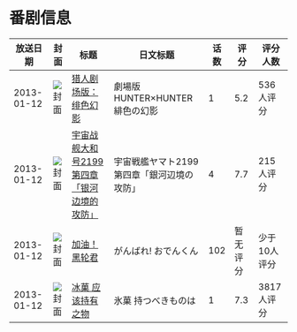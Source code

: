 # 番剧信息

|放送日期|封面|标题|日文标题|话数|评分|评分人数|
|---|---|---|---|---|---|---|
|2013-01-12|![封面](https://lain.bgm.tv/pic/cover/c/70/b9/44705_mpM0H.jpg)|[猎人剧场版：绯色幻影](https://bangumi.tv/subject/44705)|劇場版 HUNTER×HUNTER 緋色の幻影|1|5.2|536人评分|
|2013-01-12|![封面](https://lain.bgm.tv/pic/cover/c/b3/03/51945_nyyHn.jpg)|[宇宙战舰大和号2199 第四章「银河边境的攻防」](https://bangumi.tv/subject/51945)|宇宙戦艦ヤマト2199 第四章「銀河辺境の攻防」|4|7.7|215人评分|
|2013-01-12|![封面](https://lain.bgm.tv/pic/cover/c/c7/20/58871_7u5iI.jpg)|[加油！黑轮君](https://bangumi.tv/subject/58871)|がんばれ! おでんくん|102|暂无评分|少于10人评分|
|2013-01-12|![封面](https://lain.bgm.tv/pic/cover/c/b0/fb/111762_w1H19.jpg)|[冰菓 应该持有之物](https://bangumi.tv/subject/111762)|氷菓 持つべきものは|1|7.3|3817人评分|
